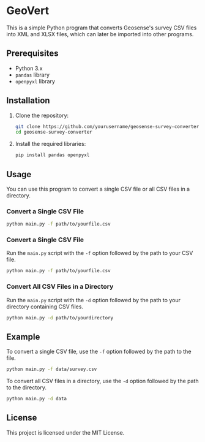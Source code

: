 # GeoVert

This is a simple Python program that converts Geosense's survey CSV files into XML and XLSX files, which can later be imported into other programs.

## Prerequisites

- Python 3.x
- `pandas` library
- `openpyxl` library

## Installation

1. Clone the repository:
    ```sh
    git clone https://github.com/yourusername/geosense-survey-converter.git
    cd geosense-survey-converter
    ```

2. Install the required libraries:
    ```sh
    pip install pandas openpyxl
    ```

## Usage

You can use this program to convert a single CSV file or all CSV files in a directory.

### Convert a Single CSV File

```sh
python main.py -f path/to/yourfile.csv
```

### Convert a Single CSV File

Run the `main.py` script with the `-f` option followed by the path to your CSV file.

```sh
python main.py -f path/to/yourfile.csv
```

### Convert All CSV Files in a Directory

Run the `main.py` script with the `-d` option followed by the path to your directory containing CSV files.

```sh
python main.py -d path/to/yourdirectory
```

## Example

To convert a single CSV file, use the `-f` option followed by the path to the file.

```sh
python main.py -f data/survey.csv
```

To convert all CSV files in a directory, use the `-d` option followed by the path to the directory.

```sh
python main.py -d data
```

## License

This project is licensed under the MIT License.
